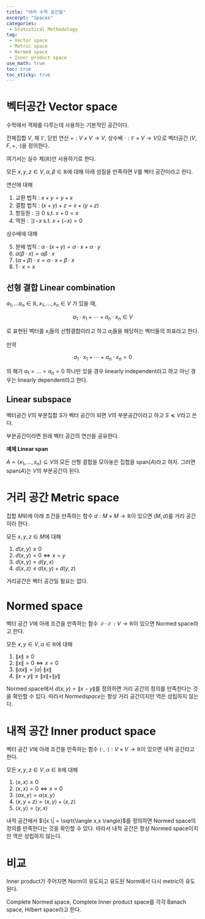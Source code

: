 ```yaml
---
title: "여러 수학 공간들"
excerpt: "Spaces"
categories:
 - Statistical Methodology
tag:
 - Vector space
 - Metric space
 - Normed space
 - Inner product space
use_math: true
toc: true
toc_sticky: true
---
```


# 벡터공간 Vector space

수학에서 객체를 다루는데 사용하는 기본적인 공간이다.

전체집합 $V$, 체 $\mathbb F$, 닫힌 연산 $+: V \times V \to V$, 상수배 $\cdot: \mathbb F \times V \to V$으로 벡터공간 $(V, F, +, \cdot)$을 정의한다.

여기서는 실수 체$(\mathbb R)$만 사용하기로 한다.

모든 $x,y,z \in V, \alpha, \beta \in \mathbb R$에 대해 아래 성질을 만족하면 $V$를 벡터 공간이라고 한다.

연산에 대해

1. 교환 법칙 : $x + y = y + x$
2. 결합 법칙 : $(x + y) + z = x + (y + z)$
3. 항등원 : $\exists \ 0$ s,t. $x + 0 = x$
4. 역원 : $\exists -x$ s.t. $x + (-x) = 0$

상수배에 대해

5. 분배 법칙 : $\alpha\cdot (x + y) = \alpha \cdot x + \alpha \cdot y$
6. $\alpha(\beta \cdot x) = \alpha \beta \cdot x$
7. $(\alpha + \beta)\cdot x = \alpha \cdot x + \beta \cdot x$
8. $1 \cdot x = x$ 

## 선형 결합 Linear combination

$a_1,...a_n \in \mathbb R, x_1, ..., x_n \in V$ 가 있을 때, 

$$ 
a_1 \cdot x_1 + \dotsb + a_n\cdot x_n \in V
$$  

로 표현된 벡터를 $x_i$들의 선형결합이라고 하고 $a_i$들을 해당하는 벡터들의 좌표라고 한다.

만약 

$$
a_1 \cdot x_1 + \dotsb + a_n\cdot x_n  = 0
$$

의 해가 $a_1 = \dots = a_n = 0$ 하나만 있을 경우 linearly independent라고 하고 아닌 경우는 linearly dependent라고 한다.

## Linear subspace

벡터공간 $V$의 부분집합 $S$가 벡터 공간이 되면 $V$의 부분공간이라고 하고 $S \preceq V$라고 쓴다.

부분공간이라면 원래 벡터 공간의 연산을 공유한다.


**예제 Linear span**

$A = \{x_1, ..., x_n\} \subseteq V$의 모든 선형 결합을 모아놓은 집합을 span$(A)$라고 하자. 
그러면 span$(A)$는 $V$의 부분공간이 된다.

# 거리 공간 Metric space

집합 $M$위에 아래 조건을 만족하는 함수 $d : M \times M \to \mathbb R$이 있으면 $(M, d)$를 거리 공간이라 한다.

모든 $x,y,z \in M$에 대해
1. $d(x, y) \ge 0$
2. $d(x, y) = 0 \Leftrightarrow x = y$
3. $d(x, y) = d(y, x)$
4. $d(x, z) \le d(x,y) + d(y, z)$

거리공간은 벡터 공간일 필요는 없다. 

# Normed space

벡터 공간 $V$에 아래 조건을 만족하는 함수 $\|\cdot\| : V \to \mathbb R$이 있으면 Normed space라고 한다.

모든 $x,y \in V, \alpha \in \mathbb R$에 대해
1. $\|x\| \ge 0$
2. $\|x\| = 0 \Leftrightarrow x = 0$
3. $\|\alpha x\| = | \alpha | \cdot \|x\|$
4. $\|x + y\| \le \|x\| + \|y\|$

Normed space에서 $d(x, y) = \|x - y\|$를 정의하면 거리 공간의 정의를 만족한다는 것을 확인할 수 있다. 따라서 $Normed space$는 항상 거리 공간이지만 역은 성립하지 않는다.

# 내적 공간 Inner product space

벡터 공간 $V$에 아래 조건을 만족하는 함수 $\langle \cdot, \cdot\rangle : V\times V \to \mathbb R$이 있으면 내적 공간라고 한다.

모든 $x,y, z \in V, \alpha \in \mathbb R$에 대해
1. $\langle x, x\rangle \ge 0$
2. $\langle x, x\rangle = 0 \Leftrightarrow x = 0$
3. $\langle \alpha x, y \rangle =\alpha\langle x, y\rangle$
4. $\langle x, y + z\rangle = \langle x, y\rangle + \langle x, z\rangle$
5. $\langle x, y\rangle = \langle y, x\rangle$

내적 공간에서 $\|x \| = \sqrt{\langle x,x \rangle}$를 정의하면 Normed space의 정의를 만족한다는 것을 확인할 수 있다. 따라서 내적 공간은 항상 Normed space이지만 역은 성립하지 않는다.

# 비교

Inner product가 주어지면 Norm이 유도되고 유도된 Norm에서 다시 metric이 유도된다. 

Complete Normed space, Complete Inner product space를 각각 Banach space, Hilbert space라고 한다.
